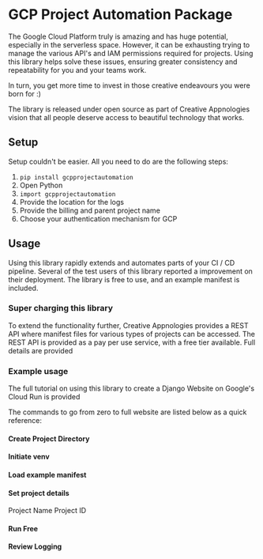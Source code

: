 # GCP Project Automation Package

The Google Cloud Platform truly is amazing and has huge potential, especially in the serverless space. However, it can be exhausting trying to manage the various API's and IAM permissions required for projects. Using this library helps solve these issues, ensuring greater consistency and repeatability for you and your teams work. 

In turn, you get more time to invest in those creative endeavours you were born for :) 

The library is released under open source as part of Creative Appnologies vision that all people deserve access to beautiful technology that works. 

## Setup
Setup couldn't be easier. All you need to do are the following steps: 
1. `pip install gcpprojectautomation`
2. Open Python
3. `import gcpprojectautomation`
4. Provide the location for the logs
5. Provide the billing and parent project name
6. Choose your authentication mechanism for GCP

## Usage
Using this library rapidly extends and automates parts of your CI / CD pipeline. Several of the test users of this library reported a <get statistics> improvement on their deployment. The library is free to use, and an example manifest is included.  

### Super charging this library
To extend the functionality further, Creative Appnologies provides a REST API where manifest files for various types of projects can be accessed. The REST API is provided as a pay per use service, with a free tier available. Full details are provided <link to website and how to>

### Example usage
The full tutorial on using this library to create a Django Website on Google's Cloud Run is provided <link to tutorial>

The commands to go from zero to full website are listed below as a quick reference: 
#### Create Project Directory

#### Initiate venv 

#### Load example manifest

#### Set project details
  Project Name
  Project ID
  
#### Run Free
  
#### Review Logging
